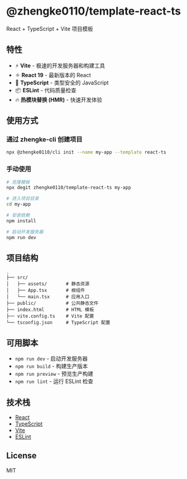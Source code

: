 # @zhengke0110/template-react-ts

React + TypeScript + Vite 项目模板

## 特性

- ⚡️ **Vite** - 极速的开发服务器和构建工具
- ⚛️ **React 19** - 最新版本的 React
- 🎨 **TypeScript** - 类型安全的 JavaScript
- 📦 **ESLint** - 代码质量检查
- 🔥 **热模块替换 (HMR)** - 快速开发体验

## 使用方式

### 通过 zhengke-cli 创建项目

```bash
npx @zhengke0110/cli init --name my-app --template react-ts
```

### 手动使用

```bash
# 克隆模板
npx degit zhengke0110/template-react-ts my-app

# 进入项目目录
cd my-app

# 安装依赖
npm install

# 启动开发服务器
npm run dev
```

## 项目结构

```
.
├── src/
│   ├── assets/       # 静态资源
│   ├── App.tsx       # 根组件
│   └── main.tsx      # 应用入口
├── public/           # 公共静态文件
├── index.html        # HTML 模板
├── vite.config.ts    # Vite 配置
└── tsconfig.json     # TypeScript 配置
```

## 可用脚本

- `npm run dev` - 启动开发服务器
- `npm run build` - 构建生产版本
- `npm run preview` - 预览生产构建
- `npm run lint` - 运行 ESLint 检查

## 技术栈

- [React](https://react.dev/)
- [TypeScript](https://www.typescriptlang.org/)
- [Vite](https://vite.dev/)
- [ESLint](https://eslint.org/)

## License

MIT
